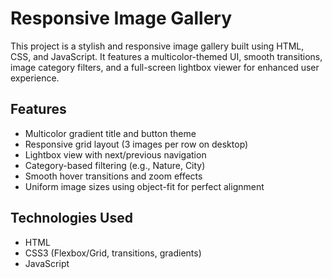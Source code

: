 # Responsive Image Gallery

This project is a stylish and responsive image gallery built using HTML, CSS, and JavaScript. It features a multicolor-themed UI, smooth transitions, image category filters, and a full-screen lightbox viewer for enhanced user experience.

## Features

- Multicolor gradient title and button theme
- Responsive grid layout (3 images per row on desktop)
- Lightbox view with next/previous navigation
- Category-based filtering (e.g., Nature, City)
- Smooth hover transitions and zoom effects
- Uniform image sizes using object-fit for perfect alignment

## Technologies Used

- HTML
- CSS3 (Flexbox/Grid, transitions, gradients)
- JavaScript
